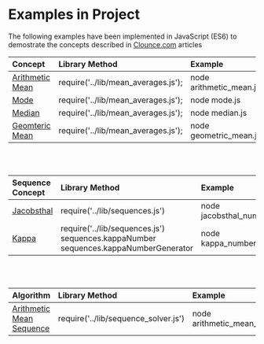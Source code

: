 # Examples in Project

The following examples have been implemented in JavaScript (ES6) to demostrate the concepts described in [Clounce.com](https://www.clounce.com/) articles

| Concept | Library Method | Example |
|:---------|:----------------|:---------|
| [Arithmetic Mean](http://www.clounce.com/mathematics/arithmetic_mean) | require('../lib/mean_averages.js'); | node arithmetic_mean.js |
| [Mode](http://www.clounce.com/mathematics/mode) | require('../lib/mean_averages.js'); | node mode.js |
| [Median](http://www.clounce.com/mathematics/median) | require('../lib/mean_averages.js'); | node median.js |
| [Geomteric Mean](http://www.clounce.com/mathematics/geometric_mean) | require('../lib/mean_averages.js'); | node geometric_mean.js |
<br/><br/>

| Sequence Concept | Library Method | Example |
|:---------|:----------------|:---------|
| [Jacobsthal](https://www.clounce.com/mathematics/jacobsthal-number-sequence) |  require('../lib/sequences.js') | node jacobsthal_numbers.js |
| [Kappa](https://www.clounce.com/mathematics/kappa-sequence) |  require('../lib/sequences.js') <br/> sequences.kappaNumber <br/> sequences.kappaNumberGenerator | node kappa_numbers.js |
<br/><br/>

| Algorithm | Library Method | Example |
|:---------|:----------------|:---------|
| [Arithmetic Mean Sequence](http://www.clounce.com/mathematics/algorithm/arithmetic-mean-sequence) |  require('../lib/sequence_solver.js') | node arithmetic_mean_sequence.js |